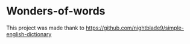 # Wonders-of-words
  This project was made thank to https://github.com/nightblade9/simple-english-dictionary

